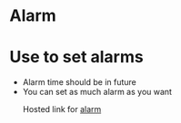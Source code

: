 # Alarm #
<h1> Use to set alarms</h1>
<ul>
<li> Alarm time should be in future 
<li> You can set as much alarm as you want
<p> Hosted link for <a href="https://kashan01.github.io/alarm/">alarm</a></p>
